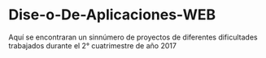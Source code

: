 # Dise-o-De-Aplicaciones-WEB
Aquí se encontraran un sinnúmero de proyectos de diferentes dificultades trabajados durante el 2° cuatrimestre de año 2017 
